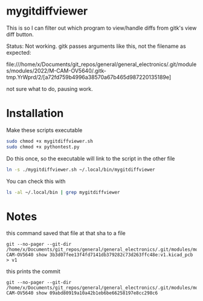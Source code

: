 # mygitdiffviewer
This is so I can filter out which program to view/handle diffs from gitk's view diff button.



Status:
Not working. 
gitk passes arguments like this, not the filename as expected:

file:///home/x/Documents/git_repos/general/general_electronics/.git/modules/modules/2022/M-CAM-OV5640/.gitk-tmp.YrWprd/2/[a72fd759b4996a38570a67b465d987220135189e]

not sure what to do, pausing work.


# Installation

Make these scripts executable
``` bash
sudo chmod +x mygitdiffviewer.sh
sudo chmod +x pythontest.py
```

Do this once, so the executable will link to the script in the other file

``` bash
ln -s ./mygitdiffviewer.sh ~/.local/bin/mygitdiffviewer 
```

You can check this with

``` bash
ls -al ~/.local/bin | grep mygitdiffviewer
```

# Notes

this command saved that file at that sha to a file
```
git --no-pager --git-dir /home/x/Documents/git_repos/general/general_electronics/.git/modules/modules/2022/M-CAM-OV5640 show 3b3d07fee13f4fd7141db379282c73d263ffc48e:v1.kicad_pcb > v1
```

this prints the commit
```
git --no-pager --git-dir /home/x/Documents/git_repos/general/general_electronics/.git/modules/modules/2022/M-CAM-OV5640 show 09abd80919a10a42b1eb6be66258197e8cc298c6
```